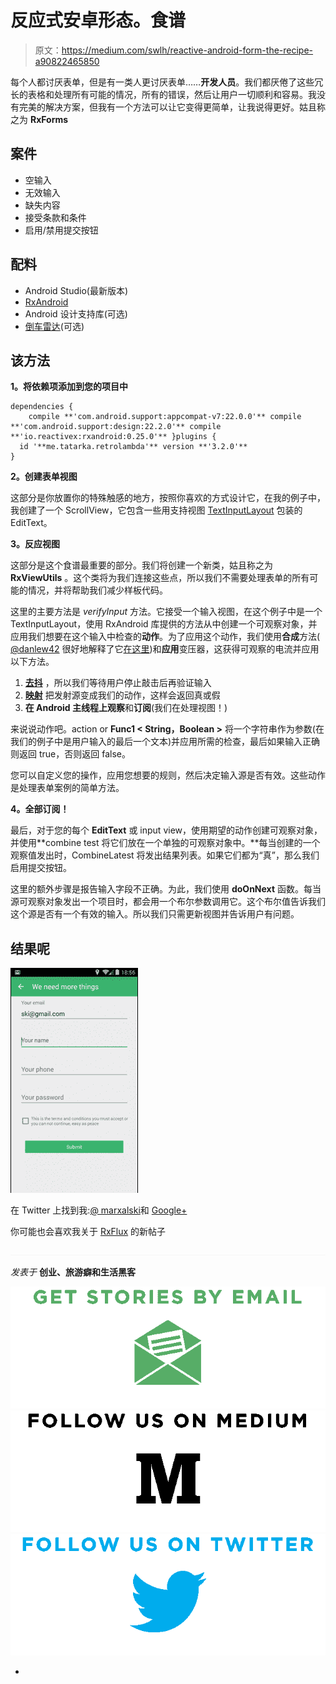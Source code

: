 # 反应式安卓形态。食谱

> 原文：<https://medium.com/swlh/reactive-android-form-the-recipe-a90822465850>

每个人都讨厌表单，但是有一类人更讨厌表单……**开发人员**。我们都厌倦了这些冗长的表格和处理所有可能的情况，所有的错误，然后让用户一切顺利和容易。我没有完美的解决方案，但我有一个方法可以让它变得更简单，让我说得更好。姑且称之为 **RxForms**

## 案件

*   空输入
*   无效输入
*   缺失内容
*   接受条款和条件
*   启用/禁用提交按钮

## 配料

*   Android Studio(最新版本)
*   [RxAndroid](https://github.com/ReactiveX/RxAndroid)
*   Android 设计支持库(可选)
*   [倒车雷达](https://github.com/evant/gradle-retrolambda)(可选)

## 该方法

**1。将依赖项添加到您的项目中**

```
dependencies {
    compile **'com.android.support:appcompat-v7:22.0.0'** compile **'com.android.support:design:22.2.0'** compile **'io.reactivex:rxandroid:0.25.0'** }plugins {
  id '**me.tatarka.retrolambda'** version **'3.2.0'**
} 
```

**2。创建表单视图**

这部分是你放置你的特殊触感的地方，按照你喜欢的方式设计它，在我的例子中，我创建了一个 ScrollView，它包含一些用支持视图 [TextInputLayout](https://cdn-images-1.medium.com/max/1000/1*cHpl5ROayZZjEh_7ZExEPw.gif) 包装的 EditText。

**3。反应视图**

这部分是这个食谱最重要的部分。我们将创建一个新类，姑且称之为 **RxViewUtils** 。这个类将为我们连接这些点，所以我们不需要处理表单的所有可能的情况，并将帮助我们减少样板代码。

这里的主要方法是 *verifyInput* 方法。它接受一个输入视图，在这个例子中是一个 TextInputLayout，使用 RxAndroid 库提供的方法从中创建一个可观察对象，并应用我们想要在这个输入中检查的**动作**。为了应用这个动作，我们使用**合成**方法( [@danlew42](https://twitter.com/danlew42) 很好地解释了它[在这里](http://blog.danlew.net/2015/03/02/dont-break-the-chain/))和**应用**变压器，这获得可观察的电流并应用以下方法。

1.  [**去抖**](http://reactivex.io/documentation/operators/debounce.html) ，所以我们等待用户停止敲击后再验证输入
2.  [**映射**](http://reactivex.io/documentation/operators/map.html) 把发射源变成我们的动作，这样会返回真或假
3.  **在 Android 主线程上观察**和**订阅**(我们在处理视图！)

来说说动作吧。action or **Func1 < String，Boolean >** 将一个字符串作为参数(在我们的例子中是用户输入的最后一个文本)并应用所需的检查，最后如果输入正确则返回 true，否则返回 false。

您可以自定义您的操作，应用您想要的规则，然后决定输入源是否有效。这些动作是处理表单案例的简单方法。

**4。全部订阅！**

最后，对于您的每个 **EditText** 或 input view，使用期望的动作创建可观察对象，并使用**combine test 将它们放在一个单独的可观察对象中。**每当创建的一个观察值发出时，CombineLatest 将发出结果列表。如果它们都为“真”，那么我们启用提交按钮。

这里的额外步骤是报告输入字段不正确。为此，我们使用 **doOnNext** 函数。每当源可观察对象发出一个项目时，都会用一个布尔参数调用它。这个布尔值告诉我们这个源是否有一个有效的输入。所以我们只需更新视图并告诉用户有问题。

## 结果呢

![](img/929ab49916590a44f8187f5ca8c91c94.png)

在 Twitter 上找到我:[@ marxalski](https://twitter.com/marxallski)和 [Google+](https://plus.google.com/u/1/+MarcelPint%C3%B3)

你可能也会喜欢我关于 [RxFlux](/@marxallski/rxflux-android-architecture-94f77c857aa2#.3kj1933pn) 的新帖子

![](img/c1192ebad88d6b1fc6ae1d6a2bc61154.png)

*发表于* **创业、旅游癖和生活黑客**

[![](img/de26c089e79a3a2a25d2b750ff6db50f.png)](http://supply.us9.list-manage.com/subscribe?u=310af6eb2240d299c7032ef6c&id=d28d8861ad)[![](img/f47a578114e0a96bdfabc3a5400688d5.png)](https://blog.growth.supply/)[![](img/c1351daa9c4f0c8ac516addb60c82f6b.png)](https://twitter.com/swlh_)

-